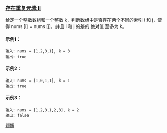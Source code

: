 ### [存在重复元素 II](https://leetcode-cn.com/problems/contains-duplicate-ii/)

给定一个整数数组和一个整数 k，判断数组中是否存在两个不同的索引 i 和 j，使得 nums [i] = nums [j]，并且 i 和 j 的差的 绝对值 至多为 k。

#### 示例1：
```
输入: nums = [1,2,3,1], k = 3
输出: true
```

#### 示例2：
```
输入: nums = [1,0,1,1], k = 1
输出: true
```

#### 示例3：
```
输入: nums = [1,2,3,1,2,3], k = 2
输出: false
```

[题解](https://github.com/WavyPeng/happy-together/blob/main/algorithm/array/src/main/java/com/array/solution/ContainsDuplicateII.java)
